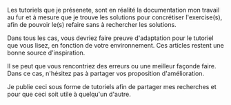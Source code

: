 Les tutoriels que je présenete, sont en réalité la documentation mon travail au fur et à mesure que je trouve les solutions pour concrétiser l'exercise(s), afin de pouvoir le(s) refaire sans à rechercher les solutions.

Dans tous les cas, vous devriez faire preuve d'adaptation pour le tutoriel que vous lisez, en fonction de votre environnement. Ces articles restent une bonne source d'inspiration.

Il se peut que vous rencontriez des erreurs ou une meilleur façonde faire. Dans ce cas, n'hésitez pas à partager vos proposition d'amélioration.

Je publie ceci sous forme de tutoriels afin de partager mes recherches et pour que ceci soit utile à quelqu'un d'autre.